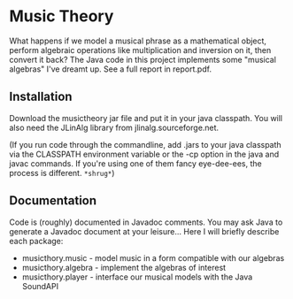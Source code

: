 # Music Theory
What happens if we model a musical phrase as a mathematical object, perform algebraic operations like multiplication and inversion on it, then convert it back? The Java code in this project implements some "musical algebras" I've dreamt up. See a full report in report.pdf.

## Installation
Download the musictheory jar file and put it in your java classpath.
You will also need the JLinAlg library from jlinalg.sourceforge.net.

(If you run code through the commandline, add .jars to your java classpath via the CLASSPATH environment variable or the -cp option in the java and javac commands. If you're using one of them fancy eye-dee-ees, the process is different. `*shrug*`)

## Documentation
Code is (roughly) documented in Javadoc comments. You may ask Java to generate a Javadoc document at your leisure... Here I will briefly describe each package:

- musicthory.music - model music in a form compatible with our algebras
- musicthory.algebra - implement the algebras of interest
- musicthory.player - interface our musical models with the Java SoundAPI
